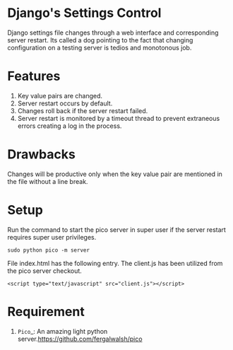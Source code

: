 Django's Settings Control
=========================

Django settings file changes through a web interface and corresponding server restart.
Its called a dog pointing to the fact that changing configuration on a testing server is tedios and monotonous job.

Features
================
 
1. Key value pairs are changed.
2. Server restart occurs by default.
3. Changes roll back if the server restart failed.
3. Server restart is monitored by a timeout thread to prevent extraneous errors creating a log in the process.

Drawbacks
================

Changes will be productive only when the key value pair are mentioned in the file without a line break.

Setup
================

Run the command to start the pico server in super user if the server restart requires super user privileges.

    sudo python pico -m server

File index.html has the following entry. The client.js has been utilized from the pico server checkout.

    <script type="text/javascript" src="client.js"></script>


Requirement
================

1. `Pico`_: An amazing light python server.https://github.com/fergalwalsh/pico

